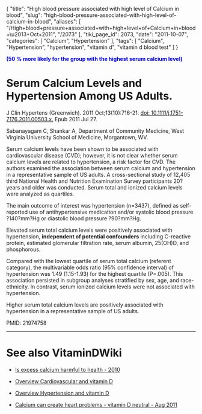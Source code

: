 {
    "title": "High blood pressure associated with high level of Calcium in blood",
    "slug": "high-blood-pressure-associated-with-high-level-of-calcium-in-blood",
    "aliases": [
        "/High+blood+pressure+associated+with+high+level+of+Calcium+in+blood+\u2013+Oct+2011",
        "/2073"
    ],
    "tiki_page_id": 2073,
    "date": "2011-10-07",
    "categories": [
        "Calcium",
        "Hypertension"
    ],
    "tags": [
        "Calcium",
        "Hypertension",
        "hypertension",
        "vitamin d",
        "vitamin d blood test"
    ]
}


**<span style="color:#00F;">(50 % more likely for the group with the highest serum calcium level)</span>** 

# Serum Calcium Levels and Hypertension Among US Adults.

J Clin Hypertens (Greenwich). 2011 Oct;13(10):716-21. [doi: 10.1111/j.1751-7176.2011.00503.x.](https://doi.org/10.1111/j.1751-7176.2011.00503.x.) Epub 2011 Jul 27.

Sabanayagam C, Shankar A, Department of Community Medicine, West Virginia University School of Medicine, Morgantown, WV.

Serum calcium levels have been shown to be associated with cardiovascular disease (CVD); however, it is not clear whether serum calcium levels are related to hypertension, a risk factor for CVD. The authors examined the association between serum calcium and hypertension in a representative sample of US adults. A cross-sectional study of 12,405 third National Health and Nutrition Examination Survey participants 20?years and older was conducted. Serum total and ionized calcium levels were analyzed as quartiles. 

The main outcome of interest was hypertension (n=3437), defined as self-reported use of antihypertensive medication and/or systolic blood pressure ?140?mm?Hg or diastolic blood pressure ?90?mm?Hg. 

Elevated serum total calcium levels were positively associated with hypertension,  **independent of potential confounders**  including C-reactive protein, estimated glomerular filtration rate, serum albumin, 25(OH)D, and phosphorous. 

Compared with the lowest quartile of serum total calcium (referent category), the multivariable odds ratio (95% confidence interval) of hypertension was 1.49 (1.15-1.93) for the highest quartile (P=.005). This association persisted in subgroup analyses stratified by sex, age, and race-ethnicity. In contrast, serum ionized calcium levels were not associated with hypertension. 

Higher serum total calcium levels are positively associated with hypertension in a representative sample of US adults.

PMID:     21974758

- - - - - - - - - 

# See also VitaminDWiki

* [Is excess calcium harmful to health - 2010](/posts/is-excess-calcium-harmful-to-health-2010)

* [Overview Cardiovascular and vitamin D](/posts/overview-cardiovascular-and-vitamin-d)

* [Overview Hypertension and vitamin D](/posts/overview-hypertension-and-vitamin-d)

* [Calcium can create heart problems - vitamin D neutral - Aug 2011](/posts/calcium-can-create-heart-problems-vitamin-d-neutral)